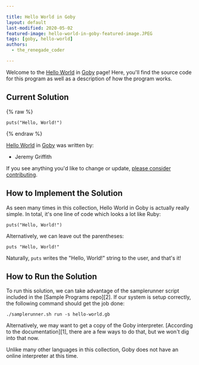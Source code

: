 ```yaml
---

title: Hello World in Goby
layout: default
last-modified: 2020-05-02
featured-image: hello-world-in-goby-featured-image.JPEG
tags: [goby, hello-world]
authors:
  - the_renegade_coder

---
```


Welcome to the [Hello World](https://sampleprograms.io/projects/hello-world) in [Goby](https://sampleprograms.io/languages/goby) page! Here, you'll find the source code for this program as well as a description of how the program works.

## Current Solution

{% raw %}

```goby
puts("Hello, World!")
```

{% endraw %}

[Hello World](https://sampleprograms.io/projects/hello-world) in [Goby](https://sampleprograms.io/languages/goby) was written by:

- Jeremy Griffith

If you see anything you'd like to change or update, [please consider contributing](https://github.com/TheRenegadeCoder/sample-programs).

## How to Implement the Solution

As seen many times in this collection, Hello World in Goby is actually
really simple. In total, it's one line of code which looks a lot like
Ruby:

```goby
puts("Hello, World!")
```

Alternatively, we can leave out the parentheses:

```goby
puts "Hello, World!"
```

Naturally, `puts` writes the "Hello, World!" string to the user, and that's it!



## How to Run the Solution

To run this solution, we can take advantage of the samplerunner script
included in the [Sample Programs repo][2]. If our system is setup
correctly, the following command should get the job done:

```shell
./samplerunner.sh run -s hello-world.gb
```

Alternatively, we may want to get a copy of the Goby interpreter. [According
to the documentation][1], there are a few ways to do that, but we won't 
dig into that now.

Unlike many other languages in this collection, Goby does not have an online 
interpreter at this time.
